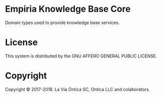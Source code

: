 ﻿# Empiria Knowledge Base Core

Domain types used to provide knowledge base services.

# License

This system is distributed by the GNU AFFERO GENERAL PUBLIC LICENSE.

# Copyright

Copyright © 2017-2018. La Vía Óntica SC, Ontica LLC and colaborators.
